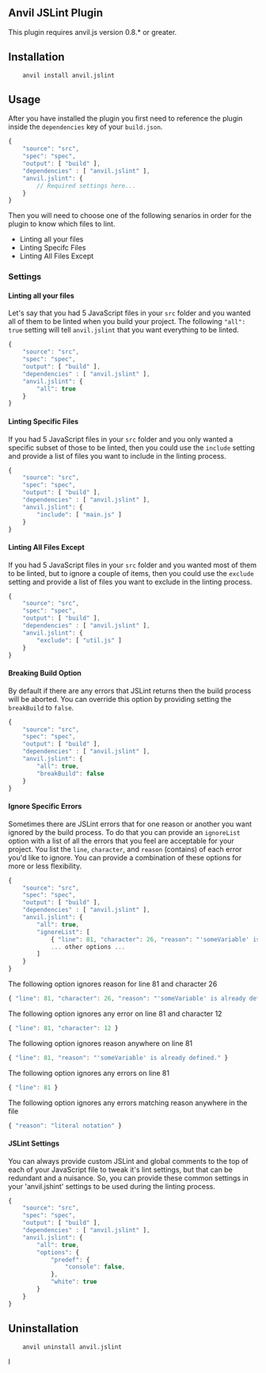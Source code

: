 ## Anvil JSLint Plugin

This plugin requires anvil.js version 0.8.* or greater.

## Installation

```text
	anvil install anvil.jslint
```

## Usage

After you have installed the plugin you first need to reference the plugin inside the `dependencies` key of your `build.json`.

```javascript
{
	"source": "src",
	"spec": "spec",
	"output": [ "build" ],
	"dependencies" : [ "anvil.jslint" ],
	"anvil.jslint": {
		// Required settings here...
	}
}
```

Then you will need to choose one of the following senarios in order for the plugin to know which files to lint.

* Linting all your files
* Linting Specifc Files
* Linting All Files Except

### Settings

#### Linting all your files

Let's say that you had 5 JavaScript files in your `src` folder and you wanted all of them to be linted when you build your project. The following `"all": true` setting will tell `anvil.jslint` that you want everything to be linted.

```javascript
{
	"source": "src",
	"spec": "spec",
	"output": [ "build" ],
	"dependencies" : [ "anvil.jslint" ],
	"anvil.jslint": {
		"all": true
	}
}
```

#### Linting Specific Files

If you had 5 JavaScript files in your `src` folder and you only wanted a specific subset of those to be linted, then you could use the `include` setting and provide a list of files you want to include in the linting process.

```javascript
{
	"source": "src",
	"spec": "spec",
	"output": [ "build" ],
	"dependencies" : [ "anvil.jslint" ],
	"anvil.jslint": {
		"include": [ "main.js" ]
	}
}
```

#### Linting All Files Except

If you had 5 JavaScript files in your `src` folder and you wanted most of them to be linted, but to ignore a couple of items, then you could use the `exclude` setting and provide a list of files you want to exclude in the linting process.

```javascript
{
	"source": "src",
	"spec": "spec",
	"output": [ "build" ],
	"dependencies" : [ "anvil.jslint" ],
	"anvil.jslint": {
		"exclude": [ "util.js" ]
	}
}
```

#### Breaking Build Option

By default if there are any errors that JSLint returns then the build process will be aborted. You can override this option by providing setting the `breakBuild` to `false`.

```javascript
{
	"source": "src",
	"spec": "spec",
	"output": [ "build" ],
	"dependencies" : [ "anvil.jslint" ],
	"anvil.jslint": {
		"all": true,
		"breakBuild": false
	}
}
```

#### Ignore Specific Errors

Sometimes there are JSLint errors that for one reason or another you want ignored by the build process. To do that you can provide an `ignoreList` option with a list of all the errors that you feel are acceptable for your project. You list the `line`, `character`, and `reason` (contains) of each error you'd like to ignore. You can provide a combination of these options for more or less flexibility.

```javascript
{
	"source": "src",
	"spec": "spec",
	"output": [ "build" ],
	"dependencies" : [ "anvil.jslint" ],
	"anvil.jslint": {
		"all": true,
		"ignoreList": [
			{ "line": 81, "character": 26, "reason": "'someVariable' is already defined." },
			... other options ...
		]
	}
}
```

The following option ignores reason for line 81 and character 26

```javascript
{ "line": 81, "character": 26, "reason": "'someVariable' is already defined." }
```

The following option ignores any error on line 81 and character 12

```javascript
{ "line": 81, "character": 12 }
```

The following option ignores reason anywhere on line 81

```javascript
{ "line": 81, "reason": "'someVariable' is already defined." }
```

The following option ignores any errors on line 81

```javascript
{ "line": 81 }
```

The following option ignores any errors matching reason anywhere in the file

```javascript
{ "reason": "literal notation" }
```

#### JSLint Settings

You can always provide custom JSLint and global comments to the top of each of your JavaScript file to tweak it's lint settings, but that can be redundant and a nuisance. So, you can provide these common settings in your 'anvil.jshint' settings to be used during the linting process.

```javascript
{
	"source": "src",
	"spec": "spec",
	"output": [ "build" ],
	"dependencies" : [ "anvil.jslint" ],
	"anvil.jslint": {
		"all": true,
		"options": {
			"predef": {
				"console": false,
			},
			"white": true
		}
	}
}
```

## Uninstallation

```text
	anvil uninstall anvil.jslint
```
l